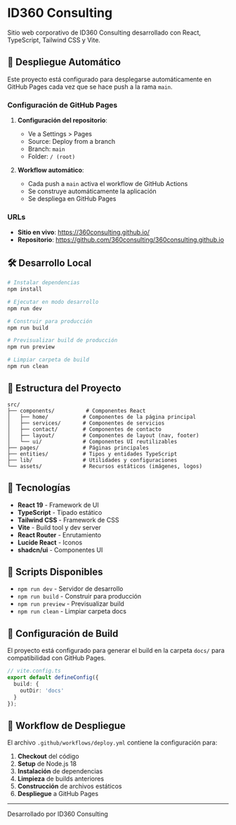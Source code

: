 # ID360 Consulting

Sitio web corporativo de ID360 Consulting desarrollado con React, TypeScript, Tailwind CSS y Vite.

## 🚀 Despliegue Automático

Este proyecto está configurado para desplegarse automáticamente en GitHub Pages cada vez que se hace push a la rama `main`.

### Configuración de GitHub Pages

1. **Configuración del repositorio**: 
   - Ve a Settings > Pages
   - Source: Deploy from a branch
   - Branch: `main`
   - Folder: `/ (root)`

2. **Workflow automático**:
   - Cada push a `main` activa el workflow de GitHub Actions
   - Se construye automáticamente la aplicación
   - Se despliega en GitHub Pages

### URLs
- **Sitio en vivo**: https://360consulting.github.io/
- **Repositorio**: https://github.com/360consulting/360consulting.github.io

## 🛠️ Desarrollo Local

```bash
# Instalar dependencias
npm install

# Ejecutar en modo desarrollo
npm run dev

# Construir para producción
npm run build

# Previsualizar build de producción
npm run preview

# Limpiar carpeta de build
npm run clean
```

## 📁 Estructura del Proyecto

```
src/
├── components/          # Componentes React
│   ├── home/           # Componentes de la página principal
│   ├── services/       # Componentes de servicios
│   ├── contact/        # Componentes de contacto
│   ├── layout/         # Componentes de layout (nav, footer)
│   └── ui/             # Componentes UI reutilizables
├── pages/              # Páginas principales
├── entities/           # Tipos y entidades TypeScript
├── lib/                # Utilidades y configuraciones
└── assets/             # Recursos estáticos (imágenes, logos)
```

## 🎨 Tecnologías

- **React 19** - Framework de UI
- **TypeScript** - Tipado estático
- **Tailwind CSS** - Framework de CSS
- **Vite** - Build tool y dev server
- **React Router** - Enrutamiento
- **Lucide React** - Iconos
- **shadcn/ui** - Componentes UI

## 📝 Scripts Disponibles

- `npm run dev` - Servidor de desarrollo
- `npm run build` - Construir para producción
- `npm run preview` - Previsualizar build
- `npm run clean` - Limpiar carpeta docs

## 🔧 Configuración de Build

El proyecto está configurado para generar el build en la carpeta `docs/` para compatibilidad con GitHub Pages.

```typescript
// vite.config.ts
export default defineConfig({
  build: {
    outDir: 'docs'
  }
});
```

## 🚀 Workflow de Despliegue

El archivo `.github/workflows/deploy.yml` contiene la configuración para:

1. **Checkout** del código
2. **Setup** de Node.js 18
3. **Instalación** de dependencias
4. **Limpieza** de builds anteriores
5. **Construcción** de archivos estáticos
6. **Despliegue** a GitHub Pages

---

Desarrollado por ID360 Consulting 